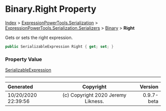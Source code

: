 ﻿# Binary.Right Property

[Index](../index.md) > [ExpressionPowerTools.Serialization](ExpressionPowerTools.Serialization.a.md) > [ExpressionPowerTools.Serialization.Serializers](ExpressionPowerTools.Serialization.Serializers.n.md) > [Binary](ExpressionPowerTools.Serialization.Serializers.Binary.cs.md) > **Right**

Gets or sets the right expression.

```csharp
public SerializableExpression Right { get; set; }
```

### Property Value

 [SerializableExpression](ExpressionPowerTools.Serialization.Serializers.SerializableExpression.cs.md) 


---

| Generated | Copyright | Version |
| :-- | :-: | --: |
| 10/20/2020 22:39:56 | (c) Copyright 2020 Jeremy Likness. | 0.9.7-beta |
